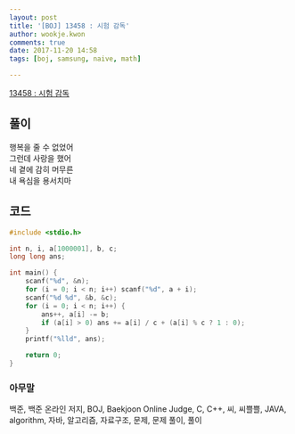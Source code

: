 ```yaml
---
layout: post
title: '[BOJ] 13458 : 시험 감독'
author: wookje.kwon
comments: true
date: 2017-11-20 14:58
tags: [boj, samsung, naive, math]

---
```


[13458 : 시험 감독](https://www.acmicpc.net/problem/13458)

## 풀이

행복을 줄 수 없었어  
그런데 사랑을 했어  
네 곁에 감히 머무른  
내 욕심을 용서치마  

## 코드

```cpp
#include <stdio.h>

int n, i, a[1000001], b, c;
long long ans;

int main() {
	scanf("%d", &n);
	for (i = 0; i < n; i++) scanf("%d", a + i);
	scanf("%d %d", &b, &c);
	for (i = 0; i < n; i++) {
		ans++, a[i] -= b;
		if (a[i] > 0) ans += a[i] / c + (a[i] % c ? 1 : 0);
	}
	printf("%lld", ans);

	return 0;
}
```

### 아무말  
백준, 백준 온라인 저지, BOJ, Baekjoon Online Judge, C, C++, 씨, 씨쁠쁠, JAVA, algorithm, 자바, 알고리즘, 자료구조, 문제, 문제 풀이, 풀이